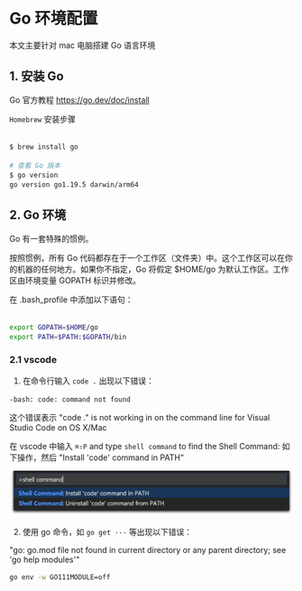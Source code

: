 # Go 环境配置

本文主要针对 mac 电脑搭建 Go 语言环境

## 1. 安装 Go 

Go 官方教程
https://go.dev/doc/install



`Homebrew` 安装步骤

```Bash

$ brew install go

# 查看 Go 版本
$ go version
go version go1.19.5 darwin/arm64

```


## 2. Go 环境

Go 有一套特殊的惯例。

按照惯例，所有 Go 代码都存在于一个工作区（文件夹）中。这个工作区可以在你的机器的任何地方。如果你不指定，Go 将假定 $HOME/go 为默认工作区。工作区由环境变量 GOPATH 标识并修改。

在 .bash_profile 中添加以下语句：

```Bash

export GOPATH=$HOME/go
export PATH=$PATH:$GOPATH/bin

```


### 2.1 vscode

1. 在命令行输入 `code .` 出现以下错误：

`-bash: code: command not found`

这个错误表示 "code ." is not working in on the command line for Visual Studio Code on OS X/Mac

在 vscode 中输入 `⌘⇧P` and type `shell command` to find the Shell Command:
如下操作，然后 "Install 'code' command in PATH" 

![](.\pics\vscode.png)



2. 使用 go 命令，如 `go get ···` 等出现以下错误：

"go: go.mod file not found in current directory or any parent directory; see 'go help modules'"


```Bash
go env -w GO111MODULE=off

```








